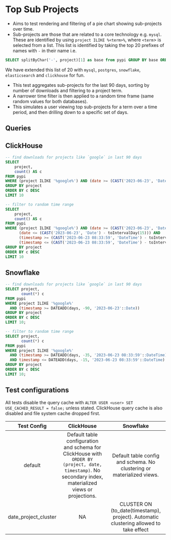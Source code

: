 
# Top Sub Projects

- Aims to test rendering and filtering of a pie chart showing sub-projects over time. 
- Sub-projects are those that are related to a core technology e.g. `mysql`. These are identified by using `project ILIKE %<term>%`, where `<term`> is selected from a list. This list is identified by taking the top 20 prefixes of names with `-` in their name i.e.

```sql
SELECT splitByChar('-', project)[1] as base from pypi GROUP BY base ORDER BY count() DESC LIMIT 100
```

We have extended this list of 20 with `mysql`, `postgres`, `snowflake`, `elasticsearch` and `clickhouse`  for fun.

- This test aggregates sub-projects for the last 90 days, sorting by number of downloads and filtering to a project term. 
- A narrower time filter is then applied to a random time frame (same random values for both databases). 
- This simulates a user viewing top sub-projects for a term over a time period, and then drilling down to a specific set of days.

## Queries 

## ClickHouse

```sql
-- find downloads for projects like `google` in last 90 days
SELECT
    project,
    count() AS c
FROM pypi
WHERE (project ILIKE '%google%') AND (date >= (CAST('2023-06-23', 'Date') - toIntervalDay(90)))
GROUP BY project
ORDER BY c DESC
LIMIT 10

-- filter to random time range
SELECT
    project,
    count() AS c
FROM pypi
WHERE (project ILIKE '%google%') AND (date >= (CAST('2023-06-23', 'Date') - toIntervalDay(35))) AND 
      (date <= (CAST('2023-06-23', 'Date') - toIntervalDay(15))) AND 
      (timestamp >= (CAST('2023-06-23 08:33:59', 'DateTime') - toIntervalDay(35))) AND 
      (timestamp <= (CAST('2023-06-23 08:33:59', 'DateTime') - toIntervalDay(15)))
GROUP BY project
ORDER BY c DESC
LIMIT 10
```

## Snowflake

```sql
-- find downloads for projects like `google` in last 90 days
SELECT project,
       count(*) c
FROM pypi
WHERE project ILIKE '%google%'
  AND (timestamp >= DATEADD(days, -90, '2023-06-23'::Date))
GROUP BY project
ORDER BY c DESC
LIMIT 10;

-- filter to random time range
SELECT project,
       count(*) c
FROM pypi
WHERE project ILIKE '%google%'
  AND (timestamp >= DATEADD(days, -35, '2023-06-23 08:33:59'::DateTime))
  AND timestamp <= DATEADD(days, -15, '2023-06-23 08:33:59'::DateTime)
GROUP BY project
ORDER BY c DESC
LIMIT 10;
```

## Test configurations

All tests disable the query cache with `ALTER USER <user> SET USE_CACHED_RESULT = false;` unless stated. ClickHouse query cache is also disabled and file system cache dropped first.

|      Test Config     |                                                                         ClickHouse                                                                        |                                       Snowflake                                       |
|:--------------------:|:---------------------------------------------------------------------------------------------------------------------------------------------------------:|:-------------------------------------------------------------------------------------:|
|        default       | Default table configuration and schema for ClickHouse with  `ORDER BY (project, date, timestamp)`. No secondary index, materialized views or projections. |         Default table config and schema. No clustering or materialized views.         |
| date_project_cluster |                                                                             NA                                                                            | CLUSTER ON (to_date(timestamp), project). Automatic clustering allowed to take effect |